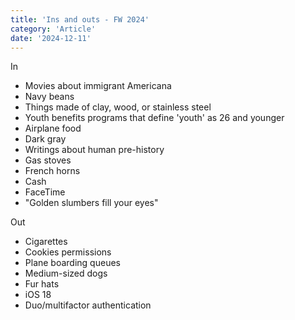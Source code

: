```yaml
---
title: 'Ins and outs - FW 2024'
category: 'Article'
date: '2024-12-11'
---
```


In

- Movies about immigrant Americana
- Navy beans
- Things made of clay, wood, or stainless steel
- Youth benefits programs that define 'youth' as 26 and younger
- Airplane food
- Dark gray
- Writings about human pre-history
- Gas stoves
- French horns
- Cash
- FaceTime
- "Golden slumbers fill your eyes"

Out

- Cigarettes
- Cookies permissions
- Plane boarding queues
- Medium-sized dogs
- Fur hats
- iOS 18
- Duo/multifactor authentication








